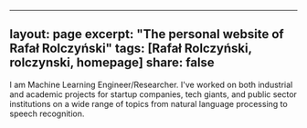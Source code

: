 
---
layout: page
excerpt: "The personal website of Rafał Rolczyński"
tags: [Rafał Rolczyński, rolczynski, homepage]
share: false
---

I am Machine Learning Engineer/Researcher. I've worked on both industrial and academic projects for startup companies,
tech giants, and public sector institutions on a wide range of topics from natural language processing to speech recognition.
